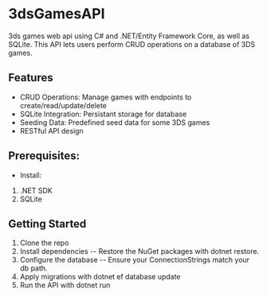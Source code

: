 # 3dsGamesAPI
3ds games web api using C# and .NET/Entity Framework Core, as well as SQLite.
This API lets users perform CRUD operations on a database of 3DS games.

## Features
- CRUD Operations: Manage games with endpoints to create/read/update/delete
- SQLite Integration: Persistant storage for database
- Seeding Data: Predefined seed data for some 3DS games
- RESTful API design

## Prerequisites:
- Install:
1. .NET SDK
2. SQLite

## Getting Started
1. Clone the repo
2. Install dependencies -- Restore the NuGet packages with dotnet restore.
3. Configure the database -- Ensure your ConnectionStrings match your db path.
4. Apply migrations with dotnet ef database update
5. Run the API with dotnet run
